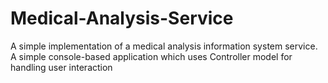 # Medical-Analysis-Service
A simple implementation of a medical analysis information system service. A simple console-based application 
which uses Controller model for handling user interaction

